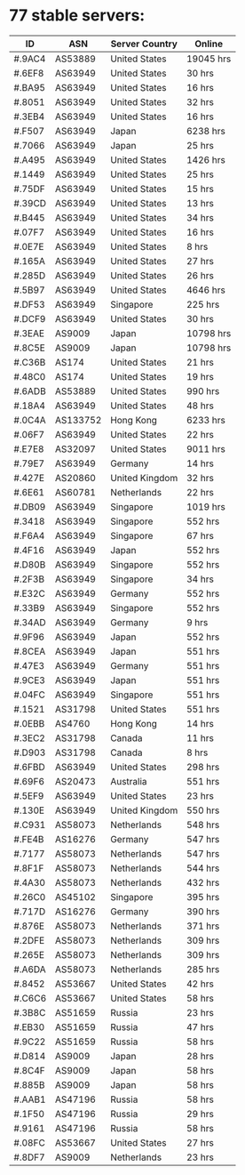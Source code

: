 # 77 stable servers:

| ID | ASN | Server Country | Online |
| ------ | ------ | ------ | ------ |
| #.9AC4 | AS53889 | United States | 19045 hrs |
| #.6EF8 | AS63949 | United States | 30 hrs |
| #.BA95 | AS63949 | United States | 16 hrs |
| #.8051 | AS63949 | United States | 32 hrs |
| #.3EB4 | AS63949 | United States | 16 hrs |
| #.F507 | AS63949 | Japan | 6238 hrs |
| #.7066 | AS63949 | Japan | 25 hrs |
| #.A495 | AS63949 | United States | 1426 hrs |
| #.1449 | AS63949 | United States | 25 hrs |
| #.75DF | AS63949 | United States | 15 hrs |
| #.39CD | AS63949 | United States | 13 hrs |
| #.B445 | AS63949 | United States | 34 hrs |
| #.07F7 | AS63949 | United States | 16 hrs |
| #.0E7E | AS63949 | United States | 8 hrs |
| #.165A | AS63949 | United States | 27 hrs |
| #.285D | AS63949 | United States | 26 hrs |
| #.5B97 | AS63949 | United States | 4646 hrs |
| #.DF53 | AS63949 | Singapore | 225 hrs |
| #.DCF9 | AS63949 | United States | 30 hrs |
| #.3EAE | AS9009 | Japan | 10798 hrs |
| #.8C5E | AS9009 | Japan | 10798 hrs |
| #.C36B | AS174 | United States | 21 hrs |
| #.48C0 | AS174 | United States | 19 hrs |
| #.6ADB | AS53889 | United States | 990 hrs |
| #.18A4 | AS63949 | United States | 48 hrs |
| #.0C4A | AS133752 | Hong Kong | 6233 hrs |
| #.06F7 | AS63949 | United States | 22 hrs |
| #.E7E8 | AS32097 | United States | 9011 hrs |
| #.79E7 | AS63949 | Germany | 14 hrs |
| #.427E | AS20860 | United Kingdom | 32 hrs |
| #.6E61 | AS60781 | Netherlands | 22 hrs |
| #.DB09 | AS63949 | Singapore | 1019 hrs |
| #.3418 | AS63949 | Singapore | 552 hrs |
| #.F6A4 | AS63949 | Singapore | 67 hrs |
| #.4F16 | AS63949 | Japan | 552 hrs |
| #.D80B | AS63949 | Singapore | 552 hrs |
| #.2F3B | AS63949 | Singapore | 34 hrs |
| #.E32C | AS63949 | Germany | 552 hrs |
| #.33B9 | AS63949 | Singapore | 552 hrs |
| #.34AD | AS63949 | Germany | 9 hrs |
| #.9F96 | AS63949 | Japan | 552 hrs |
| #.8CEA | AS63949 | Japan | 551 hrs |
| #.47E3 | AS63949 | Germany | 551 hrs |
| #.9CE3 | AS63949 | Japan | 551 hrs |
| #.04FC | AS63949 | Singapore | 551 hrs |
| #.1521 | AS31798 | United States | 551 hrs |
| #.0EBB | AS4760 | Hong Kong | 14 hrs |
| #.3EC2 | AS31798 | Canada | 11 hrs |
| #.D903 | AS31798 | Canada | 8 hrs |
| #.6FBD | AS63949 | United States | 298 hrs |
| #.69F6 | AS20473 | Australia | 551 hrs |
| #.5EF9 | AS63949 | United States | 23 hrs |
| #.130E | AS63949 | United Kingdom | 550 hrs |
| #.C931 | AS58073 | Netherlands | 548 hrs |
| #.FE4B | AS16276 | Germany | 547 hrs |
| #.7177 | AS58073 | Netherlands | 547 hrs |
| #.8F1F | AS58073 | Netherlands | 544 hrs |
| #.4A30 | AS58073 | Netherlands | 432 hrs |
| #.26C0 | AS45102 | Singapore | 395 hrs |
| #.717D | AS16276 | Germany | 390 hrs |
| #.876E | AS58073 | Netherlands | 371 hrs |
| #.2DFE | AS58073 | Netherlands | 309 hrs |
| #.265E | AS58073 | Netherlands | 309 hrs |
| #.A6DA | AS58073 | Netherlands | 285 hrs |
| #.8452 | AS53667 | United States | 42 hrs |
| #.C6C6 | AS53667 | United States | 58 hrs |
| #.3B8C | AS51659 | Russia | 23 hrs |
| #.EB30 | AS51659 | Russia | 47 hrs |
| #.9C22 | AS51659 | Russia | 58 hrs |
| #.D814 | AS9009 | Japan | 28 hrs |
| #.8C4F | AS9009 | Japan | 58 hrs |
| #.885B | AS9009 | Japan | 58 hrs |
| #.AAB1 | AS47196 | Russia | 58 hrs |
| #.1F50 | AS47196 | Russia | 29 hrs |
| #.9161 | AS47196 | Russia | 58 hrs |
| #.08FC | AS53667 | United States | 27 hrs |
| #.8DF7 | AS9009 | Netherlands | 23 hrs |

